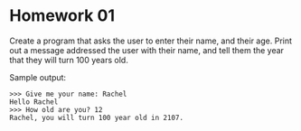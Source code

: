 
# Homework 01

Create a program that asks the user to enter their name, and their age.
Print out a message addressed the user with their name, and tell them the year
that they will turn 100 years old.

Sample output:

    >>> Give me your name: Rachel
    Hello Rachel
    >>> How old are you? 12
    Rachel, you will turn 100 year old in 2107.

